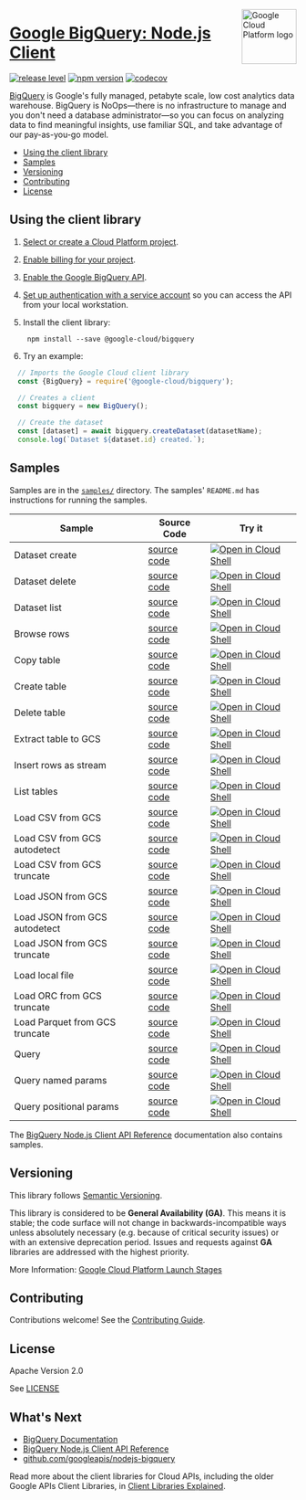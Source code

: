 [//]: # "This README.md file is auto-generated, all changes to this file will be lost."
[//]: # "To regenerate it, use `npm run generate-scaffolding`."
<img src="https://avatars2.githubusercontent.com/u/2810941?v=3&s=96" alt="Google Cloud Platform logo" title="Google Cloud Platform" align="right" height="96" width="96"/>

# [Google BigQuery: Node.js Client](https://github.com/googleapis/nodejs-bigquery)

[![release level](https://img.shields.io/badge/release%20level-general%20availability%20%28GA%29-brightgreen.svg?style&#x3D;flat)](https://cloud.google.com/terms/launch-stages)
[![npm version](https://img.shields.io/npm/v/@google-cloud/bigquery.svg)](https://www.npmjs.org/package/@google-cloud/bigquery)
[![codecov](https://img.shields.io/codecov/c/github/googleapis/nodejs-bigquery/master.svg?style=flat)](https://codecov.io/gh/googleapis/nodejs-bigquery)

[BigQuery](https://cloud.google.com/bigquery/docs) is Google&#x27;s fully managed, petabyte scale, low cost analytics data warehouse. BigQuery is NoOps—there is no infrastructure to manage and you don&#x27;t need a database administrator—so you can focus on analyzing data to find meaningful insights, use familiar SQL, and take advantage of our pay-as-you-go model.


* [Using the client library](#using-the-client-library)
* [Samples](#samples)
* [Versioning](#versioning)
* [Contributing](#contributing)
* [License](#license)

## Using the client library

1.  [Select or create a Cloud Platform project][projects].

1.  [Enable billing for your project][billing].

1.  [Enable the Google BigQuery API][enable_api].

1.  [Set up authentication with a service account][auth] so you can access the
    API from your local workstation.

1. Install the client library:

        npm install --save @google-cloud/bigquery

1. Try an example:

```javascript
  // Imports the Google Cloud client library
  const {BigQuery} = require('@google-cloud/bigquery');

  // Creates a client
  const bigquery = new BigQuery();

  // Create the dataset
  const [dataset] = await bigquery.createDataset(datasetName);
  console.log(`Dataset ${dataset.id} created.`);
```

## Samples

Samples are in the [`samples/`](https://github.com/googleapis/nodejs-bigquery/tree/master/samples) directory. The samples' `README.md`
has instructions for running the samples.

| Sample                      | Source Code                       | Try it |
| --------------------------- | --------------------------------- | ------ |
| Dataset create | [source code](https://github.com/googleapis/nodejs-bigquery/blob/master/samples/createDataset.js) | [![Open in Cloud Shell][shell_img]](https://console.cloud.google.com/cloudshell/open?git_repo=https://github.com/googleapis/nodejs-bigquery&page=editor&open_in_editor=samples/createDataset.js,samples/README.md) |
| Dataset delete | [source code](https://github.com/googleapis/nodejs-bigquery/blob/master/samples/deleteDataset.js) | [![Open in Cloud Shell][shell_img]](https://console.cloud.google.com/cloudshell/open?git_repo=https://github.com/googleapis/nodejs-bigquery&page=editor&open_in_editor=samples/deleteDataset.js,samples/README.md) |
| Dataset list | [source code](https://github.com/googleapis/nodejs-bigquery/blob/master/samples/listDatasets.js) | [![Open in Cloud Shell][shell_img]](https://console.cloud.google.com/cloudshell/open?git_repo=https://github.com/googleapis/nodejs-bigquery&page=editor&open_in_editor=samples/listDatasets.js,samples/README.md) |
| Browse rows | [source code](https://github.com/googleapis/nodejs-bigquery/blob/master/samples/browseRows.js) | [![Open in Cloud Shell][shell_img]](https://console.cloud.google.com/cloudshell/open?git_repo=https://github.com/googleapis/nodejs-bigquery&page=editor&open_in_editor=samples/browseRows.js,samples/README.md) |
| Copy table | [source code](https://github.com/googleapis/nodejs-bigquery/blob/master/samples/copyTable.js) | [![Open in Cloud Shell][shell_img]](https://console.cloud.google.com/cloudshell/open?git_repo=https://github.com/googleapis/nodejs-bigquery&page=editor&open_in_editor=samples/copyTable.js,samples/README.md) |
| Create table | [source code](https://github.com/googleapis/nodejs-bigquery/blob/master/samples/createTable.js) | [![Open in Cloud Shell][shell_img]](https://console.cloud.google.com/cloudshell/open?git_repo=https://github.com/googleapis/nodejs-bigquery&page=editor&open_in_editor=samples/createTable.js,samples/README.md) |
| Delete table | [source code](https://github.com/googleapis/nodejs-bigquery/blob/master/samples/deleteTable.js) | [![Open in Cloud Shell][shell_img]](https://console.cloud.google.com/cloudshell/open?git_repo=https://github.com/googleapis/nodejs-bigquery&page=editor&open_in_editor=samples/deleteTable.js,samples/README.md) |
| Extract table to GCS | [source code](https://github.com/googleapis/nodejs-bigquery/blob/master/samples/extractTableToGCS.js) | [![Open in Cloud Shell][shell_img]](https://console.cloud.google.com/cloudshell/open?git_repo=https://github.com/googleapis/nodejs-bigquery&page=editor&open_in_editor=samples/extractTableToGCS.js,samples/README.md) |
| Insert rows as stream | [source code](https://github.com/googleapis/nodejs-bigquery/blob/master/samples/insertRowsAsStream.js) | [![Open in Cloud Shell][shell_img]](https://console.cloud.google.com/cloudshell/open?git_repo=https://github.com/googleapis/nodejs-bigquery&page=editor&open_in_editor=samples/insertRowsAsStream.js,samples/README.md) |
| List tables | [source code](https://github.com/googleapis/nodejs-bigquery/blob/master/samples/listTables.js) | [![Open in Cloud Shell][shell_img]](https://console.cloud.google.com/cloudshell/open?git_repo=https://github.com/googleapis/nodejs-bigquery&page=editor&open_in_editor=samples/listTables.js,samples/README.md) |
| Load CSV from GCS | [source code](https://github.com/googleapis/nodejs-bigquery/blob/master/samples/loadCSVFromGCS.js) | [![Open in Cloud Shell][shell_img]](https://console.cloud.google.com/cloudshell/open?git_repo=https://github.com/googleapis/nodejs-bigquery&page=editor&open_in_editor=samples/loadCSVFromGCS.js,samples/README.md) |
| Load CSV from GCS autodetect | [source code](https://github.com/googleapis/nodejs-bigquery/blob/master/samples/loadCSVFromGCSAutodetect.js) | [![Open in Cloud Shell][shell_img]](https://console.cloud.google.com/cloudshell/open?git_repo=https://github.com/googleapis/nodejs-bigquery&page=editor&open_in_editor=samples/loadCSVFromGCSAutodetect.js,samples/README.md) |
| Load CSV from GCS truncate | [source code](https://github.com/googleapis/nodejs-bigquery/blob/master/samples/loadCSVFromGCSTruncate.js) | [![Open in Cloud Shell][shell_img]](https://console.cloud.google.com/cloudshell/open?git_repo=https://github.com/googleapis/nodejs-bigquery&page=editor&open_in_editor=samples/loadCSVFromGCSTruncate.js,samples/README.md) |
| Load JSON from GCS | [source code](https://github.com/googleapis/nodejs-bigquery/blob/master/samples/loadJSONFromGCS.js) | [![Open in Cloud Shell][shell_img]](https://console.cloud.google.com/cloudshell/open?git_repo=https://github.com/googleapis/nodejs-bigquery&page=editor&open_in_editor=samples/loadJSONFromGCS.js,samples/README.md) |
| Load JSON from GCS autodetect | [source code](https://github.com/googleapis/nodejs-bigquery/blob/master/samples/loadJSONFromGCSAutodetect.js) | [![Open in Cloud Shell][shell_img]](https://console.cloud.google.com/cloudshell/open?git_repo=https://github.com/googleapis/nodejs-bigquery&page=editor&open_in_editor=samples/loadJSONFromGCSAutodetect.js,samples/README.md) |
| Load JSON from GCS truncate | [source code](https://github.com/googleapis/nodejs-bigquery/blob/master/samples/loadJSONFromGCSTruncate.js) | [![Open in Cloud Shell][shell_img]](https://console.cloud.google.com/cloudshell/open?git_repo=https://github.com/googleapis/nodejs-bigquery&page=editor&open_in_editor=samples/loadJSONFromGCSTruncate.js,samples/README.md) |
| Load local file | [source code](https://github.com/googleapis/nodejs-bigquery/blob/master/samples/loadLocalFile.js) | [![Open in Cloud Shell][shell_img]](https://console.cloud.google.com/cloudshell/open?git_repo=https://github.com/googleapis/nodejs-bigquery&page=editor&open_in_editor=samples/loadLocalFile.js,samples/README.md) |
| Load ORC from GCS truncate | [source code](https://github.com/googleapis/nodejs-bigquery/blob/master/samples/loadORCFromGCSTruncate.js) | [![Open in Cloud Shell][shell_img]](https://console.cloud.google.com/cloudshell/open?git_repo=https://github.com/googleapis/nodejs-bigquery&page=editor&open_in_editor=samples/loadORCFromGCSTruncate.js,samples/README.md) |
| Load Parquet from GCS truncate | [source code](https://github.com/googleapis/nodejs-bigquery/blob/master/samples/loadParquetFromGCSTruncate.js) | [![Open in Cloud Shell][shell_img]](https://console.cloud.google.com/cloudshell/open?git_repo=https://github.com/googleapis/nodejs-bigquery&page=editor&open_in_editor=samples/loadParquetFromGCSTruncate.js,samples/README.md) |
| Query | [source code](https://github.com/googleapis/nodejs-bigquery/blob/master/samples/query.js) | [![Open in Cloud Shell][shell_img]](https://console.cloud.google.com/cloudshell/open?git_repo=https://github.com/googleapis/nodejs-bigquery&page=editor&open_in_editor=samples/queries.js,samples/README.md) |
| Query named params | [source code](https://github.com/googleapis/nodejs-bigquery/blob/master/samples/queryParamsNamed.js) | [![Open in Cloud Shell][shell_img]](https://console.cloud.google.com/cloudshell/open?git_repo=https://github.com/googleapis/nodejs-bigquery&page=editor&open_in_editor=samples/queryParamsNamed.js,samples/README.md) |
| Query positional params | [source code](https://github.com/googleapis/nodejs-bigquery/blob/master/samples/queryParamsPositional.js) | [![Open in Cloud Shell][shell_img]](https://console.cloud.google.com/cloudshell/open?git_repo=https://github.com/googleapis/nodejs-bigquery&page=editor&open_in_editor=samples/queryParamsPositional.js,samples/README.md) |

The [BigQuery Node.js Client API Reference][client-docs] documentation
also contains samples.

## Versioning

This library follows [Semantic Versioning](http://semver.org/).

This library is considered to be **General Availability (GA)**. This means it
is stable; the code surface will not change in backwards-incompatible ways
unless absolutely necessary (e.g. because of critical security issues) or with
an extensive deprecation period. Issues and requests against **GA** libraries
are addressed with the highest priority.

More Information: [Google Cloud Platform Launch Stages][launch_stages]

[launch_stages]: https://cloud.google.com/terms/launch-stages

## Contributing

Contributions welcome! See the [Contributing Guide](https://github.com/googleapis/nodejs-bigquery/blob/master/CONTRIBUTING.md).

## License

Apache Version 2.0

See [LICENSE](https://github.com/googleapis/nodejs-bigquery/blob/master/LICENSE)

## What's Next

* [BigQuery Documentation][product-docs]
* [BigQuery Node.js Client API Reference][client-docs]
* [github.com/googleapis/nodejs-bigquery](https://github.com/googleapis/nodejs-bigquery)

Read more about the client libraries for Cloud APIs, including the older
Google APIs Client Libraries, in [Client Libraries Explained][explained].

[explained]: https://cloud.google.com/apis/docs/client-libraries-explained

[client-docs]: https://cloud.google.com/nodejs/docs/reference/bigquery/latest/
[product-docs]: https://cloud.google.com/bigquery/docs
[shell_img]: https://gstatic.com/cloudssh/images/open-btn.png
[projects]: https://console.cloud.google.com/project
[billing]: https://support.google.com/cloud/answer/6293499#enable-billing
[enable_api]: https://console.cloud.google.com/flows/enableapi?apiid=bigquery-json.googleapis.com
[auth]: https://cloud.google.com/docs/authentication/getting-started

